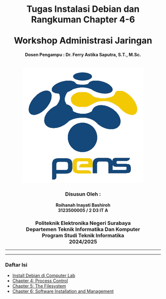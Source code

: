 <div align="center">
    <h1 style="text-align: center;font-weight: bold">Tugas Instalasi Debian dan <br> Rangkuman Chapter 4-6<br><br>
    Workshop Administrasi Jaringan</h1>
    <h4 style="text-align: center;">Dosen Pengampu : Dr. Ferry Astika Saputra, S.T., M.Sc.</h4>
</div>
<br />
<div align="center">
    <img src="Assets/Logo_PENS.png" alt="Logo PENS">
    <h3 style="text-align: center;">Disusun Oleh : </h3>
    <p style="text-align: center;">
        <strong>Roihanah Inayati Bashiroh</strong><br>
        <strong>3123500005 / 2 D3 IT A</strong><br>
    </p>

<h3>Politeknik Elektronika Negeri Surabaya<br>Departemen Teknik
Informatika Dan Komputer<br>Program Studi Teknik Informatika<br>2024/2025</h3>
    <hr>
    <hr>
</div>

### Daftar Isi

- [Install Debian di Computer Lab](InstallDebiandiComputerLab/README.md)
- [Chapter 4: Process Control](Chapter4ProcessControl/README.md)
- [Chapter 5: The Filesystem](Chapter5TheFilesystem/README.md)
- [Chapter 6: Software Installation and Management](Chapter6SoftwareInstallationandManagement/README.md)
